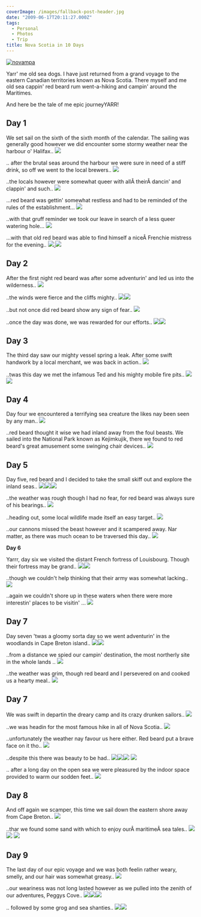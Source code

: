 ```yaml
---
coverImage: /images/fallback-post-header.jpg
date: "2009-06-17T20:11:27.000Z"
tags:
  - Personal
  - Photos
  - Trip
title: Nova Scotia in 10 Days
---
```


[![novampa](/wp-content/uploads/2009/06/novampa.jpg "novampa")](https://picasaweb.google.co.uk/lh/albumMap?uname=mike.cann&aid=5348332286173974433#map)

Yarr' me old sea dogs. I have just returned from a grand voyage to the eastern Canadian territories known as Nova Scotia. There myself and me old sea cappin' red beard rum went-a-hiking and campin' around the Maritimes.

And here be the tale of me epic journeyYARR!

<!-- more -->

## Day 1

We set sail on the sixth of the sixth month of the calendar. The sailing was generally good however we did encounter some stormy weather near the harbour o' Halifax..
[![](https://lh4.ggpht.com/_vZ6zE_QJfu0/SjkX-S4hATI/AAAAAAAAZWM/4iRlhO4PoSY/s400/DSC03747.JPG)](https://picasaweb.google.co.uk/lh/photo/itYDc6nWSBqEbp7JHCLLxQ?feat=embedwebsite)

.. after the brutal seas around the harbour we were sure in need of a stiff drink, so off we went to the local brewers..
[![](https://lh4.ggpht.com/_vZ6zE_QJfu0/SjkYLOayB2I/AAAAAAAAZW8/DEXdf66YJcA/s400/DSC03760.JPG)](https://picasaweb.google.co.uk/lh/photo/mmRkh69o8lzxlNxMaZkSkA?feat=embedwebsite)

..the locals however were somewhat queer with allÂ theirÂ dancin' and clappin' and such..
[![](https://lh4.ggpht.com/_vZ6zE_QJfu0/SjkYQJcuQ2I/AAAAAAAAZXc/wTrr-YsCI_g/s400/DSC03765.JPG)](https://picasaweb.google.co.uk/lh/photo/JmR2bnxs45Gtcc77vCJz3g?feat=embedwebsite)

...red beard was gettin' somewhat restless and had to be reminded of the rules of the establishment...
[![](https://lh6.ggpht.com/_vZ6zE_QJfu0/SjkYR_FR6QI/AAAAAAAAZXk/zg892mMJ_lA/s400/DSC03767.JPG)](https://picasaweb.google.co.uk/lh/photo/n6BiftvSaaYeDWG6DG-k2A?feat=embedwebsite)

..with that gruff reminder we took our leave in search of a less queer watering hole...
[![](https://lh6.ggpht.com/_vZ6zE_QJfu0/SjkYTuaqyNI/AAAAAAAAZXs/CBBmrYeKyE8/s400/DSC03771.JPG)](https://picasaweb.google.co.uk/lh/photo/8sgEww_D3go2-j43hmpfUA?feat=embedwebsite)

...with that old red beard was able to find himself a niceÂ Frenchie mistress for the evening..
[![](https://lh4.ggpht.com/_vZ6zE_QJfu0/SjkYZeRlz1I/AAAAAAAAZYQ/MgB_rrOKK8Q/s400/DSC03779.JPG)
](https://picasaweb.google.co.uk/lh/photo/n5KSP6eu6qOoBvxHAbKKzw?feat=embedwebsite)[![](https://lh3.ggpht.com/_vZ6zE_QJfu0/SjkYa9XGMQI/AAAAAAAAZYc/4oQEgMjBD9I/s400/DSC03780.JPG)](https://picasaweb.google.co.uk/lh/photo/zTUq4DIsNUcuU7sSC8dLaw?feat=embedwebsite)

## Day 2

After the first night red beard was after some adventurin' and led us into the wilderness..
[![](https://lh5.ggpht.com/_vZ6zE_QJfu0/SjkYsFu76oI/AAAAAAAAZZ0/ZC9uDgILYpY/s400/DSC03796.JPG)](https://picasaweb.google.co.uk/lh/photo/kthv49VXTTpDyY0BnM4h-w?feat=embedwebsite)

..the winds were fierce and the cliffs mighty..
[![](https://lh3.ggpht.com/_vZ6zE_QJfu0/SjkYycpU44I/AAAAAAAAZaU/Yi3jYFq4Thc/s400/DSC03801.JPG)](https://picasaweb.google.co.uk/lh/photo/gbX04Z8Wvz8uoGMn507oCw?feat=embedwebsite)[![](https://lh4.ggpht.com/_vZ6zE_QJfu0/SjkYt9gHS6I/AAAAAAAAZZ8/rIAtCAhQ_jU/s400/DSC03797.JPG)](https://picasaweb.google.co.uk/lh/photo/-ubrT_cj70N2cmy9YHTe-Q?feat=embedwebsite)

..but not once did red beard show any sign of fear..
[![](https://lh5.ggpht.com/_vZ6zE_QJfu0/SjkY2gCF_lI/AAAAAAAAZas/jVQ51dbxLHo/s400/DSC03803.JPG)](https://picasaweb.google.co.uk/lh/photo/7srajXHlxyWyDjHnJ2lKVA?feat=embedwebsite)

..once the day was done, we was rewarded for our efforts..
[![](https://lh4.ggpht.com/_vZ6zE_QJfu0/SjkZAhSwHCI/AAAAAAAAZbQ/_unz999I-gU/s400/DSC03808.JPG)](https://picasaweb.google.co.uk/lh/photo/YTLmwczJfZhehRalnlGDTg?feat=embedwebsite)[![](https://lh6.ggpht.com/_vZ6zE_QJfu0/SjkZCvI6w0I/AAAAAAAAZbw/Rkb0M4KiPbg/s400/DSC03811.JPG)](https://picasaweb.google.co.uk/lh/photo/bYdUB9zt_1-kxpP-wx5wKA?feat=embedwebsite)

## Day 3

The third day saw our mighty vessel spring a leak. After some swift handwork by a local merchant, we was back in action..
[![](https://lh3.ggpht.com/_vZ6zE_QJfu0/SjkZFni3PrI/AAAAAAAAZcA/badc2o2M_bA/s400/DSC03815.JPG)](https://picasaweb.google.co.uk/lh/photo/0sEJsyQbzI7E1hGxEw8pJQ?feat=embedwebsite)

..twas this day we met the infamous Ted and his mighty mobile fire pits..
[![](https://lh6.ggpht.com/_vZ6zE_QJfu0/SjkZLa_nTHI/AAAAAAAAZcc/GcOCYNWkCNw/s400/DSC03819.JPG)](https://picasaweb.google.co.uk/lh/photo/cZ-dtUY7Z542HwO615BqTg?feat=embedwebsite)
[![](https://lh5.ggpht.com/_vZ6zE_QJfu0/SjkZOsyJHlI/AAAAAAAAZcs/ug8JTB9uzcA/s400/DSC03828.JPG)](https://picasaweb.google.co.uk/lh/photo/mPGipnQlcnIrpi9qXKo-aw?feat=embedwebsite)

## Day 4

Day four we encountered a terrifying sea creature the likes nay been seen by any man..
[![](https://lh6.ggpht.com/_vZ6zE_QJfu0/SjkZZrDellI/AAAAAAAAZdo/O9mJUR0R2oc/s400/DSC03839.JPG)](https://picasaweb.google.co.uk/lh/photo/Fclbh89ZQWnPapVaSefX-w?feat=embedwebsite)

..red beard thought it wise we had inland away from the foul beasts. We sailed into the National Park known as Kejimkujik, there we found to red beard's great amusement some swinging chair devices..
[![](https://lh5.ggpht.com/_vZ6zE_QJfu0/SjkZikN9_AI/AAAAAAAAZeM/1h-EiIHVf5Q/s400/DSC03845.JPG)](https://picasaweb.google.co.uk/lh/photo/owG_L4Qh6EVz7nyPvpylgA?feat=embedwebsite)

## Day 5

Day five, red beard and I decided to take the small skiff out and explore the inland seas..
[![](https://lh4.ggpht.com/_vZ6zE_QJfu0/SjkZn5OLnpI/AAAAAAAAZew/9mTtnjSQHFE/s400/DSC03855.JPG)](https://picasaweb.google.co.uk/lh/photo/oWUuzefV6BxOecBaX8QoKw?feat=embedwebsite)[![](https://lh5.ggpht.com/_vZ6zE_QJfu0/SjkZpwRI5tI/AAAAAAAAZe4/rFzqHTx2l3E/s400/DSC03857.JPG)](https://picasaweb.google.co.uk/lh/photo/H-4YL4m4e0Bg7QKV8Ruetw?feat=embedwebsite)[![](https://lh4.ggpht.com/_vZ6zE_QJfu0/SjkZt3yLniI/AAAAAAAAZfI/FQYRyj6QWRU/s400/DSC03861.JPG)](https://picasaweb.google.co.uk/lh/photo/y5c9xfVRBj41graSDxz74g?feat=embedwebsite)

..the weather was rough though I had no fear, for red beard was always sure of his bearings..
[![](https://lh6.ggpht.com/_vZ6zE_QJfu0/SjkZrNYge_I/AAAAAAAAZfA/APIdVGikmCg/s400/DSC03859.JPG)](https://picasaweb.google.co.uk/lh/photo/Xf6EHjENjvisaj2nmLX0Dg?feat=embedwebsite)

..heading out, some local wildlife made itself an easy target..
[![](https://lh6.ggpht.com/_vZ6zE_QJfu0/SjkZlQODdXI/AAAAAAAAZec/TGxL9QfY5Rk/s400/DSC03852.JPG)](https://picasaweb.google.co.uk/lh/photo/qJ6pO-f0LXaUkgqUbKTROA?feat=embedwebsite)

..our cannons missed the beast however and it scampered away. Nar matter, as there was much ocean to be traversed this day..
[![](https://lh5.ggpht.com/_vZ6zE_QJfu0/SjkZwmHtLHI/AAAAAAAAZfY/NdCHn3Yfpqk/s400/DSC03863.JPG)](https://picasaweb.google.co.uk/lh/photo/6KKok3wlz5wm_-vChepIfA?feat=embedwebsite)

**Day 6**

Yarrr, day six we visited the distant French fortress of Louisbourg. Though their fortress may be grand..
[![](https://lh3.ggpht.com/_vZ6zE_QJfu0/SjkZ6BMpJ2I/AAAAAAAAZgY/YDH80UDXz84/s400/DSC03877.JPG)](https://picasaweb.google.co.uk/lh/photo/x4NE65_H796E8NNEHkBicg?feat=embedwebsite)[![](https://lh5.ggpht.com/_vZ6zE_QJfu0/SjkaAYrG1HI/AAAAAAAAZhA/K-pG3aTQFCw/s400/DSC03881.JPG)](https://picasaweb.google.co.uk/lh/photo/cpGONst9bS4g5e7RkV7Zog?feat=embedwebsite)

..though we couldn't help thinking that their army was somewhat lacking..
[![](https://lh4.ggpht.com/_vZ6zE_QJfu0/SjkaG_W_KWI/AAAAAAAAZho/62t_VtGZ0GU/s400/DSC03886.JPG)](https://picasaweb.google.co.uk/lh/photo/MAJ_8CK7aEGJY5_eYDKt1g?feat=embedwebsite)

..again we couldn't shore up in these waters when there were more interestin' places to be visitin' ...
[![](https://lh6.ggpht.com/_vZ6zE_QJfu0/SjkaI79pUDI/AAAAAAAAZh4/TmUaIt9BS1s/s400/DSC03888.JPG)](https://picasaweb.google.co.uk/lh/photo/P-3DwJa7dmxbva5dE3wN2Q?feat=embedwebsite)

## Day 7

Day seven 'twas a gloomy sorta day so we went adventurin' in the woodlands in Cape Breton island..
[![](https://lh6.ggpht.com/_vZ6zE_QJfu0/SjkaL1rpQTI/AAAAAAAAZiI/0ReJ00rjIYI/s400/DSC03891.JPG)](https://picasaweb.google.com/lh/photo/bfEeMX1Lfih1nsKU5xgMuA?feat=embedwebsite)[![](https://lh6.ggpht.com/_vZ6zE_QJfu0/SjkaSqVaKTI/AAAAAAAAZi0/iWYgxNgJNhI/s400/DSC03896.JPG)](https://picasaweb.google.com/lh/photo/ZmiwIhZwczRkFBhd2JeWHg?feat=embedwebsite)

..from a distance we spied our campin' destination, the most northerly site in the whole lands ..
[![](https://lh3.ggpht.com/_vZ6zE_QJfu0/SjkaaSfg87I/AAAAAAAAZjk/hxu6V0BNByo/s400/DSC03908.JPG)](https://picasaweb.google.com/lh/photo/ssU21PUtyB3_17lFRl0-Sw?feat=embedwebsite)

..the weather was grim, though red beard and I persevered on and cooked us a hearty meal..
[![](https://lh3.ggpht.com/_vZ6zE_QJfu0/SjkabrgHawI/AAAAAAAAZjs/cvsKZcMrc1E/s400/DSC03911.JPG)](https://picasaweb.google.com/lh/photo/keIvgb-wJACfhByXi73TCA?feat=embedwebsite)

## Day 7

We was swift in departin the dreary camp and its crazy drunken sailors..
[![](https://lh3.ggpht.com/_vZ6zE_QJfu0/SjkagNxpZ6I/AAAAAAAAZkI/vOIf1BJlDO0/s400/DSC03923.JPG)](https://picasaweb.google.com/lh/photo/qCjXEnHncsEdG7zNM4SZvA?feat=embedwebsite)

..we was headin for the most famous hike in all of Nova Scotia..
[![](https://lh6.ggpht.com/_vZ6zE_QJfu0/SjkahpjuZ7I/AAAAAAAAZkQ/ziq1afd0-XA/s400/DSC03925.JPG)](https://picasaweb.google.com/lh/photo/e0y2QAZDmcHFVUCn-5xpyg?feat=embedwebsite)

..unfortunately the weather nay favour us here either. Red beard put a brave face on it tho..
[![](https://lh5.ggpht.com/_vZ6zE_QJfu0/SjkalxtQ_CI/AAAAAAAAZks/Hg1HLZZDDuE/s400/DSC03929.JPG)](https://picasaweb.google.com/lh/photo/pOgcDpNPYWW8pChGlKl_PQ?feat=embedwebsite)

..despite this there was beauty to be had..
[![](https://lh5.ggpht.com/_vZ6zE_QJfu0/SjkamzlI5hI/AAAAAAAAZk0/D889uup3Blo/s400/DSC03933.JPG)](https://picasaweb.google.com/lh/photo/BYqfUm9C7vPP9HXeJYCgUA?feat=embedwebsite)[![](https://lh6.ggpht.com/_vZ6zE_QJfu0/SjkakAUgjaI/AAAAAAAAZkg/Kr-aWAYpoZo/s400/DSC03928.JPG)](https://picasaweb.google.com/lh/photo/fCXUrKwKq7s2r-m-KD25Pw?feat=embedwebsite)[![](https://lh5.ggpht.com/_vZ6zE_QJfu0/SjkavgrdePI/AAAAAAAAZlg/BMRuow-M6K8/s400/DSC03938.JPG)](https://picasaweb.google.com/lh/photo/rz0JjKqkBQZKFvwoglM_6g?feat=embedwebsite)
[![](https://lh6.ggpht.com/_vZ6zE_QJfu0/SjkayW8D9AI/AAAAAAAAZlo/zGDHHtc49lY/s400/DSC03939.JPG)](https://picasaweb.google.com/lh/photo/gFJitAfqYZeFN6qLJ1fp8g?feat=embedwebsite)

.. after a long day on the open sea we were pleasured by the indoor space provided to warm our sodden feet..
[![](https://lh4.ggpht.com/_vZ6zE_QJfu0/SjkaznukrTI/AAAAAAAAZlw/8noFIOMnvUw/s400/DSC03940.JPG)](https://picasaweb.google.com/lh/photo/TScfOhnXX9VYyx3fnBt2sA?feat=embedwebsite)

## Day 8

And off again we scamper, this time we sail down the eastern shore away from Cape Breton..
[![](https://lh6.ggpht.com/_vZ6zE_QJfu0/Sjka1Hvg1LI/AAAAAAAAZl4/U7TlSyTJ0qI/s400/DSC03943.JPG)](https://picasaweb.google.com/lh/photo/q5BXcJ7ndpN6iLV_BX83qg?feat=embedwebsite)

..thar we found some sand with which to enjoy ourÂ maritimeÂ sea tales..
[![](https://lh6.ggpht.com/_vZ6zE_QJfu0/Sjka5s3WiyI/AAAAAAAAZmU/anRwR-MiByA/s400/DSC03948.JPG)](https://picasaweb.google.com/lh/photo/IjO0n7uHfT3DOklRKh6GTQ?feat=embedwebsite)
[![](https://lh4.ggpht.com/_vZ6zE_QJfu0/Sjka8ShJDeI/AAAAAAAAZmc/hYe6MbP1arc/s400/DSC03950.JPG)](https://picasaweb.google.com/lh/photo/SAk2nP0B1ZmV6p6KDBepsA?feat=embedwebsite)
[![](https://lh6.ggpht.com/_vZ6zE_QJfu0/Sjka9q0CmBI/AAAAAAAAZmo/Y6L-KiiX0EU/s400/DSC03952.JPG)](https://picasaweb.google.com/lh/photo/7piRRM6vT_AvFcP47saD6g?feat=embedwebsite)

## Day 9

The last day of our epic voyage and we was both feelin rather weary, smelly, and our hair was somewhat greasy..
[![](https://lh3.ggpht.com/_vZ6zE_QJfu0/SjkbG66WzjI/AAAAAAAAZnY/MB5FOOQtAPM/s400/DSC03958.JPG)](https://picasaweb.google.com/lh/photo/dEmQjmu7cUPsYJMbHHudWA?feat=embedwebsite)

..our weariness was not long lasted however as we pulled into the zenith of our adventures, Peggys Cove..
[![](https://lh6.ggpht.com/_vZ6zE_QJfu0/SjkbHxF1tQI/AAAAAAAAZng/yKrgsgt2po4/s400/DSC03960.JPG)](https://picasaweb.google.com/lh/photo/Y72zyELC45-9TFcg8ZhukQ?feat=embedwebsite)[![](https://lh5.ggpht.com/_vZ6zE_QJfu0/SjkbKVf-OHI/AAAAAAAAZn0/yhYoUdYwgqo/s400/DSC03964.JPG)](https://picasaweb.google.com/lh/photo/tTY0fbHqpO4wFouXnx2RzA?feat=embedwebsite)[![](https://lh5.ggpht.com/_vZ6zE_QJfu0/SjkbNu-BmvI/AAAAAAAAZoE/5af7Gth3iAE/s400/DSC03966.JPG)](https://picasaweb.google.com/lh/photo/wi4GZuucq-apPhvVxnce1A?feat=embedwebsite)

.. followed by some grog and sea shanties..
[![](https://lh5.ggpht.com/_vZ6zE_QJfu0/SjkbWSg2DFI/AAAAAAAAZow/LNIhpStUlyc/s400/DSC03977.JPG)](https://picasaweb.google.com/lh/photo/piw8zIU0pKz5GUgHecjiPg?feat=embedwebsite)[![](https://lh3.ggpht.com/_vZ6zE_QJfu0/SjkbX1uy-XI/AAAAAAAAZo4/mzTqgfetFuA/s400/DSC03978.JPG)](https://picasaweb.google.com/lh/photo/BtW5QJmS5B0W4OtkBrhGbw?feat=embedwebsite)
